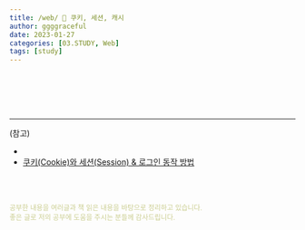 ```yaml
---
title: /web/ 💬 쿠키, 세션, 캐시
author: ggggraceful
date: 2023-01-27
categories: [03.STUDY, Web]
tags: [study]
---
```


<br/>
<br/>








<br/>
<br/>

---

(참고)

- [](https://brunch.co.kr/@jinyoungchoi95/1)
- [쿠키(Cookie)와 세션(Session) & 로그인 동작 방법](https://cjh5414.github.io/cookie-and-session/)

<br/>
<br/>

<span style="font-size: 12px; color:  #cbce91"> 공부한 내용을 여러글과 책 읽은 내용을 바탕으로 정리하고 있습니다.</span>  
<span style="font-size: 12px; color:  #cbce91"> 좋은 글로 저의 공부에 도움을 주시는 분들께 감사드립니다. </span>

<!--

❤️면접예상질문 ❤️

-->
